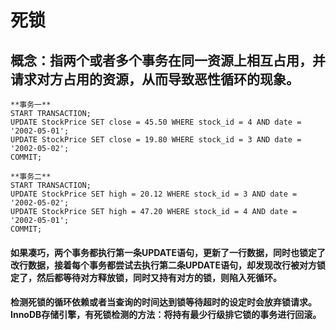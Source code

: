 # 死锁

## 概念：指两个或者多个事务在同一资源上相互占用，并请求对方占用的资源，从而导致恶性循环的现象。

```
**事务一**
START TRANSACTION;
UPDATE StockPrice SET close = 45.50 WHERE stock_id = 4 AND date = '2002-05-01';
UPDATE StockPrice SET close = 19.80 WHERE stock_id = 3 AND date = '2002-05-02';
COMMIT;

**事务二**
START TRANSACTION;
UPDATE StockPrice SET high = 20.12 WHERE stock_id = 3 AND date = '2002-05-02';
UPDATE StockPrice SET high = 47.20 WHERE stock_id = 4 AND date = '2002-05-01';
COMMIT;
```

#### 如果凑巧，两个事务都执行第一条UPDATE语句，更新了一行数据，同时也锁定了改行数据，接着每个事务都尝试去执行第二条UPDATE语句，却发现改行被对方锁定了，然后都等待对方释放锁，同时又持有对方的锁，则陷入死循环。

#### 检测死锁的循环依赖或者当查询的时间达到锁等待超时的设定时会放弃锁请求。InnoDB存储引擎，有死锁检测的方法：将持有最少行级排它锁的事务进行回滚。

#### 



